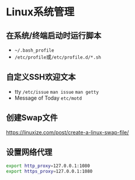 # Linux系统管理

## 在系统/终端启动时运行脚本

- `~/.bash_profile`
- `/etc/profile`或`/etc/profile.d/*.sh`

## 自定义SSH欢迎文本

- tty `/etc/issue` `man issue` `man getty`
- Message of Today `etc/motd`

## 创建Swap文件

<https://linuxize.com/post/create-a-linux-swap-file/>

## 设置网络代理

```sh
export http_proxy=127.0.0.1:1080
export https_proxy=127.0.0.1:1080
```
